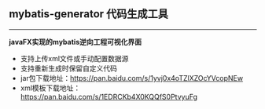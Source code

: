 
## mybatis-generator 代码生成工具


***



**javaFX实现的mybatis逆向工程可视化界面**
+ 支持上传xml文件或手动配置数据源
+ 支持重新生成时保留自定义代码
+ jar包下载地址：https://pan.baidu.com/s/1yvj0x4oTZlXZOcYVcopNEw
+ xml模板下载地址：https://pan.baidu.com/s/1EDRCKb4X0KQQfS0PtvyuFg